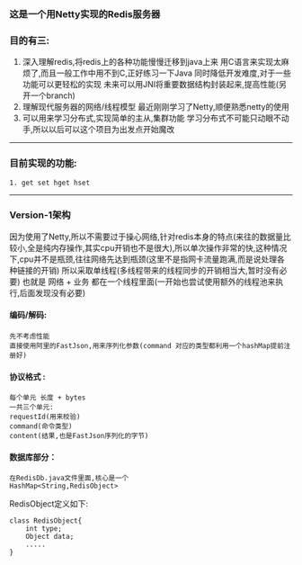 ### 这是一个用Netty实现的Redis服务器

### 目的有三:
1. 深入理解redis,将redis上的各种功能慢慢迁移到java上来
	用C语言来实现太麻烦了,而且一般工作中用不到C,正好练习一下Java
	同时降低开发难度,对于一些功能可以更轻松的实现
	未来可以用JNI将重要数据结构封装起来,提高性能(另开一个branch)
2. 理解现代服务器的网络/线程模型
	最近刚刚学习了Netty,顺便熟悉netty的使用
3. 可以用来学习分布式,实现简单的主从,集群功能
   学习分布式不可能只动眼不动手,所以以后可以这个项目为出发点开始魔改

---
### 目前实现的功能:

```
1. get set hget hset
```
---
### Version-1架构
因为使用了Netty,所以不需要过于操心网络,针对redis本身的特点(来往的数据量比较小,全是纯内存操作,其实cpu开销也不是很大),所以单次操作非常的快,这种情况下,cpu并不是瓶颈,往往网络先达到瓶颈(这里不是指网卡流量跑满,而是说处理各种链接的开销)
所以采取单线程(多线程带来的线程同步的开销相当大,暂时没有必要)
也就是 网络 + 业务 都在一个线程里面(一开始也尝试使用额外的线程池来执行,后面发现没有必要)

#### 编码/解码:
	先不考虑性能
	直接使用阿里的FastJson,用来序列化参数(command 对应的类型都利用一个hashMap提前注册好)
    
#### 协议格式	:      
	每个单元 长度 + bytes
	一共三个单元:
	requestId(用来校验)
	command(命令类型)
	content(结果,也是FastJson序列化的字节)
	

#### 数据库部分：
	在RedisDb.java文件里面,核心是一个 
	HashMap<String,RedisObject>
	
RedisObject定义如下:

```
class RedisObject{
	int type;
	Object data;
	.....
}	
```
